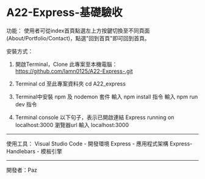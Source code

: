 # A22-Express-基礎驗收

功能：
使用者可從index首頁點選左上方按鍵切換至不同頁面(About/Portfolio/Contact)，點選"回到首頁"即可回到首頁。

安裝方式：
1. 開啟Terminal，Clone 此專案至本機電腦：
https://github.com/lamn0125/A22-Express-.git

2. Terminal cd 至此專案資料夾
cd A22_express

3. Terminal中安裝 npm 及 nodemon 套件
輸入 npm install 指令
輸入 npm run dev 指令

4. Terminal console 以下句子，表示已開啟連結
Express running on localhost:3000
瀏覽器url 輸入 localhost:3000

----------------------------
使用工具：
Visual Studio Code - 開發環境
Express - 應用程式架構
Express-Handlebars - 模板引擎

----------------------------
開發者：Paz
